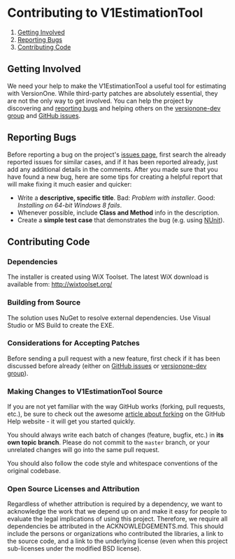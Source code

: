 # Contributing to V1EstimationTool

 1. [Getting Involved](#getting-involved)
 2. [Reporting Bugs](#reporting-bugs)
 3. [Contributing Code](#contributing-code)

## Getting Involved

We need your help to make the V1EstimationTool a useful tool for estimating with VersionOne. While third-party patches are absolutely essential, they are not the only way to get involved. You can help the project by discovering and [reporting bugs](#reporting-bugs) and helping others on the [versionone-dev group](http://groups.google.com/group/versionone-dev/) and [GitHub issues](https://github.com/versionone/V1EstimationTool/issues).

## Reporting Bugs

Before reporting a bug on the project's [issues page](https://github.com/versionone/V1EstimationTool/issues), first search the already reported issues for similar cases, and if it has been reported already, just add any additional details in the comments. After you made sure that you have found a new bug, here are some tips for creating a helpful report that will make fixing it much easier and quicker:

 * Write a **descriptive, specific title**. Bad: *Problem with installer*. Good: *Installing on 64-bit Windows 8 fails*.
 * Whenever possible, include **Class and Method** info in the description.
 * Create a **simple test case** that demonstrates the bug (e.g. using [NUnit](http://www.nunit.org/)).

## Contributing Code

### Dependencies
The installer is created using WiX Toolset. The latest WiX download is 
available from:
   http://wixtoolset.org/

### Building from Source
The solution uses NuGet to resolve external dependencies. Use Visual Studio or 
MS Build to create the EXE.

### Considerations for Accepting Patches

Before sending a pull request with a new feature, first check if it has been discussed before already (either on [GitHub issues](https://github.com/versionone/V1EstimationTool/issues) or [versionone-dev group](http://groups.google.com/group/versionone-dev/)).

### Making Changes to V1EstimationTool Source

If you are not yet familiar with the way GitHub works (forking, pull requests, etc.), be sure to check out the awesome [article about forking](https://help.github.com/articles/fork-a-repo) on the GitHub Help website - it will get you started quickly.

You should always write each batch of changes (feature, bugfix, etc.) in **its own topic branch**. Please do not commit to the `master` branch, or your unrelated changes will go into the same pull request.

You should also follow the code style and whitespace conventions of the original codebase.

### Open Source Licenses and Attribution

Regardless of whether attribution is required by a dependency, we want to acknowledge the work that we depend up on and make it easy for people to evaluate the legal implications of using this project. Therefore, we require all dependencies be attributed in the ACKNOWLEDGEMENTS.md. This should include the persons or organizations who contributed the libraries, a link to the source code, and a link to the underlying license (even when this project sub-licenses under the modified BSD license).
